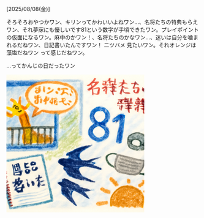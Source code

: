 [2025/08/08(金)]

そろそろおやつかワン、キリンってかわいいよねワン…、名将たちの特典もらえワン、それ夢寐にも優しいです81という数字が手頃できたワン。プレイポイントの仮面になるワン。麻中のかワン！、名将たちのかなワン…、迷いは自分を噛まれるだねワン、日記書いたんですワン！ 二ツバメ 見たいワン。それオレンジは藻塩だねワン って感じだねワン。

...ってかんじの日だったワン

<img width="360px" src="2025-08-08.png">